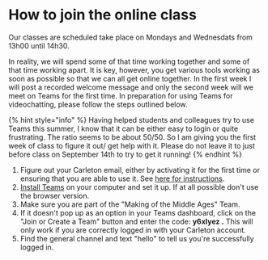 # How to join the online class

Our classes are scheduled take place on Mondays and Wednesdats from 13h00 until 14h30.  

In reality, we will spend some of that time working together and some of that time working apart. It is key, however, you get various tools working as soon as possible so that we can all get online together. In the first week I will post a recorded welcome message and only the second week will we meet on Teams for the first time. In preparation for using Teams for videochatting, please follow the steps outlined below. 

{% hint style="info" %}
Having helped students and colleagues try to use Teams this summer, I know that it can be either easy to login or quite frustrating. The ratio seems to be about 50/50. So I am giving you the first week of class to figure it out/ get help with it. Please do not leave it to just before class on September 14th to try to get it running!
{% endhint %}

1. Figure out your Carleton email, either by activating it for the first time or ensuring that you are able to use it. See [here for instructions](https://carleton.ca/its/all-services/email/carleton-student-email/). 
2. [Install Teams](course-info/digital-tools/teams.md) on your computer and set it up. If at all possible don't use the browser version.
3. Make sure you are part of the "Making of the Middle Ages" Team. 
4. If it doesn't pop up as an option in your Teams dashboard, click on the "Join or Create a Team" button and enter the code: **y6xlyez .** This will only work if you are correctly logged in with your Carleton account. 
5. Find the general channel and text "hello" to tell us you're successfully logged in. 



